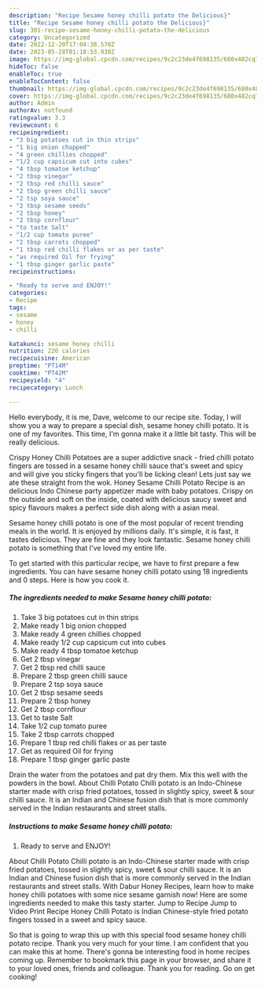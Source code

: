 ```yaml
---
description: "Recipe Sesame honey chilli potato the Delicious}"
title: "Recipe Sesame honey chilli potato the Delicious}"
slug: 301-recipe-sesame-honey-chilli-potato-the-delicious
category: Uncategorized
date: 2022-12-20T17:04:38.570Z
date: 2023-05-28T01:18:53.930Z
image: https://img-global.cpcdn.com/recipes/9c2c23de4f698135/680x482cq70/sesame-honey-chilli-potato-recipe-main-photo.jpg
hideToc: false
enableToc: true
enableTocContent: false
thumbnail: https://img-global.cpcdn.com/recipes/9c2c23de4f698135/680x482cq70/sesame-honey-chilli-potato-recipe-main-photo.jpg
cover: https://img-global.cpcdn.com/recipes/9c2c23de4f698135/680x482cq70/sesame-honey-chilli-potato-recipe-main-photo.jpg
author: Admin
authorAv: notfound
ratingvalue: 3.3
reviewcount: 6
recipeingredient:
- "3 big potatoes cut in thin strips"
- "1 big onion chopped"
- "4 green chillies chopped"
- "1/2 cup capsicum cut into cubes"
- "4 tbsp tomatoe ketchup"
- "2 tbsp vinegar"
- "2 tbsp red chilli sauce"
- "2 tbsp green chilli sauce"
- "2 tsp soya sauce"
- "2 tbsp sesame seeds"
- "2 tbsp honey"
- "2 tbsp cornflour"
- "to taste Salt"
- "1/2 cup tomato puree"
- "2 tbsp carrots chopped"
- "1 tbsp red chilli flakes or as per taste"
- "as required Oil for frying"
- "1 tbsp ginger garlic paste"
recipeinstructions:

- "Ready to serve and ENJOY!"
categories:
- Recipe
tags:
- sesame
- honey
- chilli

katakunci: sesame honey chilli 
nutrition: 220 calories
recipecuisine: American
preptime: "PT14M"
cooktime: "PT42M"
recipeyield: "4"
recipecategory: Lunch

---
```



Hello everybody, it is me, Dave, welcome to our recipe site. Today, I will show you a way to prepare a special dish, sesame honey chilli potato. It is one of my favorites. This time, I'm gonna make it a little bit tasty. This will be really delicious.

Crispy Honey Chilli Potatoes are a super addictive snack - fried chilli potato fingers are tossed in a sesame honey chilli sauce that&#39;s sweet and spicy and will give you sticky fingers that you&#39;ll be licking clean! Lets just say we ate these straight from the wok. Honey Sesame Chilli Potato Recipe is an delicious Indo Chinese party appetizer made with baby potatoes. Crispy on the outside and soft on the inside, coated with delicious saucy sweet and spicy flavours makes a perfect side dish along with a asian meal.

Sesame honey chilli potato is one of the most popular of recent trending meals in the world. It is enjoyed by millions daily. It's simple, it is fast, it tastes delicious. They are fine and they look fantastic. Sesame honey chilli potato is something that I've loved my entire life.


To get started with this particular recipe, we have to first prepare a few ingredients. You can have sesame honey chilli potato using 18 ingredients and 0 steps. Here is how you cook it.

<!--inarticleads1-->

##### The ingredients needed to make Sesame honey chilli potato:

1. Take 3 big potatoes cut in thin strips
1. Make ready 1 big onion chopped
1. Make ready 4 green chillies chopped
1. Make ready 1/2 cup capsicum cut into cubes
1. Make ready 4 tbsp tomatoe ketchup
1. Get 2 tbsp vinegar
1. Get 2 tbsp red chilli sauce
1. Prepare 2 tbsp green chilli sauce
1. Prepare 2 tsp soya sauce
1. Get 2 tbsp sesame seeds
1. Prepare 2 tbsp honey
1. Get 2 tbsp cornflour
1. Get to taste Salt
1. Take 1/2 cup tomato puree
1. Take 2 tbsp carrots chopped
1. Prepare 1 tbsp red chilli flakes or as per taste
1. Get as required Oil for frying
1. Prepare 1 tbsp ginger garlic paste


Drain the water from the potatoes and pat dry them. Mix this well with the powders in the bowl. About Chilli Potato Chilli potato is an Indo-Chinese starter made with crisp fried potatoes, tossed in slightly spicy, sweet &amp; sour chilli sauce. It is an Indian and Chinese fusion dish that is more commonly served in the Indian restaurants and street stalls. 

<!--inarticleads2-->

##### Instructions to make Sesame honey chilli potato:


1. Ready to serve and ENJOY!

About Chilli Potato Chilli potato is an Indo-Chinese starter made with crisp fried potatoes, tossed in slightly spicy, sweet &amp; sour chilli sauce. It is an Indian and Chinese fusion dish that is more commonly served in the Indian restaurants and street stalls. With Dabur Honey Recipes, learn how to make honey chilli potatoes with some nice sesame garnish now! Here are some ingredients needed to make this tasty starter. Jump to Recipe Jump to Video Print Recipe Honey Chilli Potato is Indian Chinese-style fried potato fingers tossed in a sweet and spicy sauce. 

So that is going to wrap this up with this special food sesame honey chilli potato recipe. Thank you very much for your time. I am confident that you can make this at home. There's gonna be interesting food in home recipes coming up. Remember to bookmark this page in your browser, and share it to your loved ones, friends and colleague. Thank you for reading. Go on get cooking!
